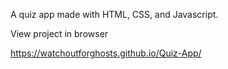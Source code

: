 A quiz app made with HTML, CSS, and Javascript.

View project in browser

https://watchoutforghosts.github.io/Quiz-App/

